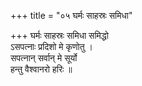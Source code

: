 +++
title = "०५ घर्मः साहस्रः समिधा"

+++
घर्मः साहस्रः समिधा समिद्धो  
ऽसपत्नाः प्रदिशो मे कृणोतु ।  
सपत्नान् सर्वान् मे सूर्यो  
हन्तु वैश्वानरो हरिः ॥